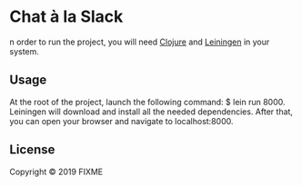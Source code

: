 # Chat à la Slack

n order to run the project, you will need [Clojure](https://clojure.org/guides/getting_started) and [Leiningen](https://leiningen.org/) in your system.

## Usage

At the root of the project, launch the following command: $ lein run 8000. Leiningen will download and install all the needed
dependencies. After that, you can open your browser and navigate to localhost:8000. 

## License

Copyright © 2019 FIXME

